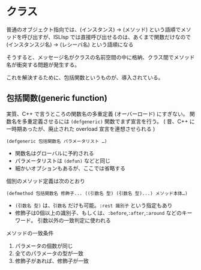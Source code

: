 クラス
=====

普通のオブジェクト指向では、(インスタンス) → (メソッド) という語順でメソッドを呼び出すが、ISLIsp では直接呼び出せるのは、あくまで関数だけなので (インスタンスジ名) → (レシーバ名) という語順になる

そうすると、メッセージ名がクラスの名前空間の中に格納、クラス間でメソッド名が衝突する問題が発生する。

これを解決するために、包括関数というものが、導入されている。

包括関数(generic function)
--------------------------

実質、C++ で言うところの関数名の多重定義 (オーバーロード) にすぎない。
関数名を多重定義させるには `(defgeneric)` 関数でまず宣言を行う。
( 昔、C++ に一時期あったが、廃止された overload 宣言を連想させられる )

`(defgeneric 包括関数名 パラメータリスト …)`

- 関数名はグローバルに予約される
- パラメータリストは `(defun)` などと同じ
- 細かいオプションもあるが、ここでは省略する

個別のメソッド定義は次のとおり

`(defmethod 包括関数名 修飾子... ((引数名 型) (引数名 型)...) メソッド本体…)`

- `(引数名 型)` は、`引数名` だけも可能。`:rest 識別子` という指定もあり
- 修飾子は0個以上の識別子、もしくは、`:before`,`:after`,`:around` などのキーワード。
    引数以外の一致判定に使われる

メソッドの一致条件

1. パラメータの個数が同じ
2. 全てのパラメータの型が一致
3. 修飾子があれば、修飾子が一致

